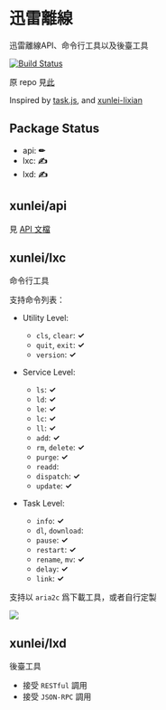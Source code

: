 # 迅雷離線

迅雷離線API、命令行工具以及後臺工具

[![Build Status](https://travis-ci.org/matzoe/xunlei.png?branch=master)](https://travis-ci.org/matzoe/xunlei)

原 repo 見[此](https://github.com/zyxar/xltask)

Inspired by [task.js](http://cloud.vip.xunlei.com/190/js/task.js?269), and [xunlei-lixian](https://github.com/iambus/xunlei-lixian)

## Package Status

- api:  **✏**
- lxc:  **✍**
- lxd:  **✍**

## xunlei/api

見 [API 文檔](https://godoc.org/github.com/matzoe/xunlei/api)

## xunlei/lxc

命令行工具

支持命令列表：

- Utility Level:

    - `cls`, `clear`:   **✓**
    - `quit`, `exit`:   **✓**
    - `version`:        **✓**

- Service Level:

    - `ls`:             **✓**
    - `ld`:             **✓**
    - `le`:             **✓**
    - `lc`:             **✓**
    - `ll`:             **✓**
    - `add`:            **✓**
    - `rm`, `delete`:   **✓**
    - `purge`:          **✓**
    - `readd`:
    - `dispatch`:       **✓**
    - `update`:         **✓**

- Task Level:

    - `info`:           **✓**
    - `dl`, `download`:
    - `pause`:          **✓**
    - `restart`:        **✓**
    - `rename`, `mv`:   **✓**
    - `delay`:          **✓**
    - `link`:           **✓**

支持以 `aria2c` 爲下載工具，或者自行定製

![](http://farm4.staticflickr.com/3697/10421561225_aa3ea3f4e5_c.jpg)

## xunlei/lxd

後臺工具

- 接受 `RESTful` 調用
- 接受 `JSON-RPC` 調用
